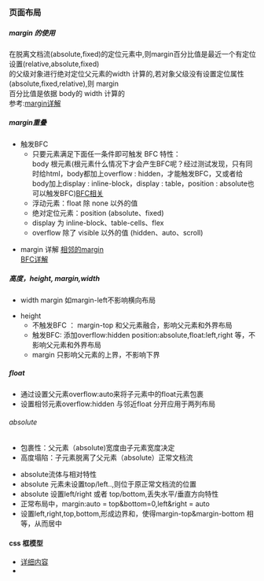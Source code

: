 ### 页面布局    
##### margin 的使用   
在脱离文档流(absolute,fixed)的定位元素中,则margin百分比值是最近一个有定位设置(relative,absolute,fixed)   
的父级对象进行绝对定位父元素的width 计算的,若对象父级没有设置定位属性(absolute,fixed,relative),则 margin    
百分比值是依据 body的 width 计算的  
参考:[margin详解](https://juejin.im/entry/58c6132f570c3500583b095c)   
##### margin重叠  
 + 触发BFC  
   + 只要元素满足下面任一条件即可触发 BFC 特性：  
 body 根元素(根元素什么情况下才会产生BFC呢？经过测试发现，只有同时给html，body都加上overflow : hidden，才能触发BFC，又或者给body加上display : inline-block，display : table，position : absolute也可以触发BFC)[BFC相关](https://www.cnblogs.com/diantao/p/6025547.html)  
   + 浮动元素：float 除 none 以外的值  
   + 绝对定位元素：position (absolute、fixed)  
   + display 为 inline-block、table-cells、flex  
   + overflow 除了 visible 以外的值 (hidden、auto、scroll)
- margin 详解
[相邻的margin](https://juejin.im/entry/56cd377c2e958a69f941f802)  
[BFC详解](https://juejin.im/post/59b73d5bf265da064618731d#heading-12)

##### 高度，height, margin,width
- width margin 如margin-left不影响横向布局
+ height  
  + 不触发BFC ： margin-top 和父元素融合，影响父元素和外界布局  
  + 触发BFC: 添加overflow:hidden position:absolute,float:left,right 等，不影响父元素和外界布局  
  + margin 只影响父元素的上界，不影响下界
##### float
- 通过设置父元素overflow:auto来将子元素中的float元素包裹  
- 设置相邻元素overflow:hidden 与邻近float 分开应用于两列布局  
###### absolute
- 包裹性：父元素（absolute)宽度由子元素宽度决定
- 高度塌陷：子元素脱离了父元素（absolute）正常文档流
+ absolute流体与相对特性
 + absolute 元素未设置top/left..,则位于原正常文档流的位置
 + absolute 设置left/right 或者 top/bottom,丢失水平/垂直方向特性
 + 正常布局中，margin:auto = top&bottom=0,left&right = auto
 + 设置left,right,top,bottom,形成边界和，使得margin-top&margin-bottom 相等，从而居中 
#### css 框模型
+ [详细内容](http://w3help.org/zh-cn/kb/006/)
 + 
